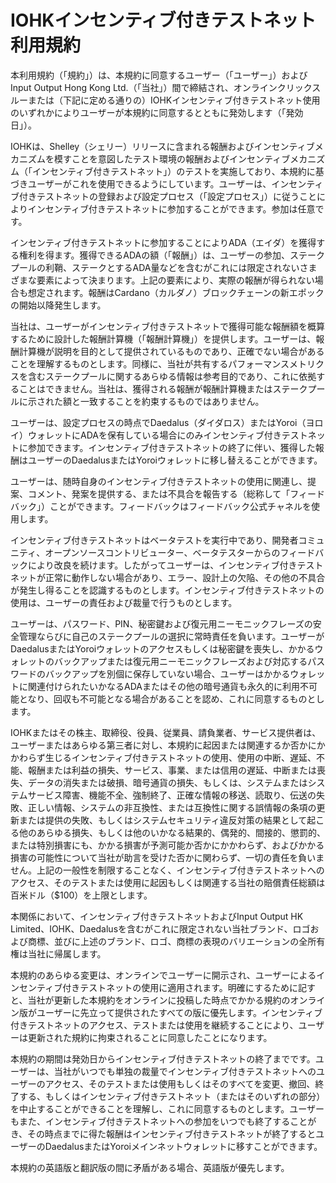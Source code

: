 # IOHKインセンティブ付きテストネット利用規約

本利用規約（「規約」）は、本規約に同意するユーザー（「ユーザー」）およびInput Output Hong Kong Ltd.（「当社」）間で締結され、オンラインクリックスルーまたは（下記に定める通りの）IOHKインセンティブ付きテストネット使用のいずれかによりユーザーが本規約に同意するとともに発効します（「発効日」）。

IOHKは、Shelley（シェリー）リリースに含まれる報酬およびインセンティブメカニズムを模すことを意図したテスト環境の報酬およびインセンティブメカニズム（「インセンティブ付きテストネット」）のテストを実施しており、本規約に基づきユーザーがこれを使用できるようにしています。ユーザーは、インセンティブ付きテストネットの登録および設定プロセス（「設定プロセス」）に従うことによりインセンティブ付きテストネットに参加することができます。参加は任意です。

インセンティブ付きテストネットに参加することによりADA（エイダ）を獲得する権利を得ます。獲得できるADAの額（「報酬」）は、ユーザーの参加、ステークプールの利鞘、ステークとするADA量などを含むがこれには限定されないさまざまな要素によって決まります。上記の要素により、実際の報酬が得られない場合も想定されます。報酬はCardano（カルダノ）ブロックチェーンの新エポックの開始以降発生します。

当社は、ユーザーがインセンティブ付きテストネットで獲得可能な報酬額を概算するために設計した報酬計算機（「報酬計算機」）を提供します。ユーザーは、報酬計算機が説明を目的として提供されているものであり、正確でない場合があることを理解するものとします。同様に、当社が共有するパフォーマンスメトリクスを含むステークプールに関するあらゆる情報は参考目的であり、これに依拠することはできません。当社は、獲得される報酬が報酬計算機またはステークプールに示された額と一致することを約束するものではありません。

ユーザーは、設定プロセスの時点でDaedalus（ダイダロス）またはYoroi（ヨロイ）ウォレットにADAを保有している場合にのみインセンティブ付きテストネットに参加できます。インセンティブ付きテストネットの終了に伴い、獲得した報酬はユーザーのDaedalusまたはYoroiウォレットに移し替えることができます。

ユーザーは、随時自身のインセンティブ付きテストネットの使用に関連し、提案、コメント、発案を提供する、または不具合を報告する（総称して「フィードバック」）ことができます。フィードバックはフィードバック公式チャネルを使用します。

インセンティブ付きテストネットはベータテストを実行中であり、開発者コミュニティ、オープンソースコントリビューター、ベータテスターからのフィードバックにより改良を続けます。したがってユーザーは、インセンティブ付きテストネットが正常に動作しない場合があり、エラー、設計上の欠陥、その他の不具合が発生し得ることを認識するものとします。インセンティブ付きテストネットの使用は、ユーザーの責任および裁量で行うものとします。

ユーザーは、パスワード、PIN、秘密鍵および復元用ニーモニックフレーズの安全管理ならびに自己のステークプールの選択に常時責任を負います。ユーザーがDaedalusまたはYoroiウォレットのアクセスもしくは秘密鍵を喪失し、かかるウォレットのバックアップまたは復元用ニーモニックフレーズおよび対応するパスワードのバックアップを別個に保存していない場合、ユーザーはかかるウォレットに関連付けられたいかなるADAまたはその他の暗号通貨も永久的に利用不可能となり、回収も不可能となる場合があることを認め、これに同意するものとします。

IOHKまたはその株主、取締役、役員、従業員、請負業者、サービス提供者は、ユーザーまたはあらゆる第三者に対し、本規約に起因または関連するか否かにかかわらず生じるインセンティブ付きテストネットの使用、使用の中断、遅延、不能、報酬または利益の損失、サービス、事業、または信用の遅延、中断または喪失、データの消失または破損、暗号通貨の損失、もしくは、システムまたはシステムサービス障害、機能不全、強制終了、正確な情報の移送、読取り、伝送の失敗、正しい情報、システムの非互換性、または互換性に関する誤情報の条項の更新または提供の失敗、もしくはシステムセキュリティ違反対策の結果として起こる他のあらゆる損失、もしくは他のいかなる結果的、偶発的、間接的、懲罰的、または特別損害にも、かかる損害が予測可能か否かにかかわらず、およびかかる損害の可能性について当社が助言を受けた否かに関わらず、一切の責任を負いません。上記の一般性を制限することなく、インセンティブ付きテストネットへのアクセス、そのテストまたは使用に起因もしくは関連する当社の賠償責任総額は百米ドル（$100）を上限とします。

本関係において、インセンティブ付きテストネットおよびInput Output HK Limited、IOHK、Daedalusを含むがこれに限定されない当社ブランド、ロゴおよび商標、並びに上述のブランド、ロゴ、商標の表現のバリエーションの全所有権は当社に帰属します。

本規約のあらゆる変更は、オンラインでユーザーに開示され、ユーザーによるインセンティブ付きテストネットの使用に適用されます。明確にするために記すと、当社が更新した本規約をオンラインに投稿した時点でかかる規約のオンライン版がユーザーに先立って提供されたすべての版に優先します。インセンティブ付きテストネットのアクセス、テストまたは使用を継続することにより、ユーザーは更新された規約に拘束されることに同意したことになります。

本規約の期間は発効日からインセンティブ付きテストネットの終了までです。ユーザーは、当社がいつでも単独の裁量でインセンティブ付きテストネットへのユーザーのアクセス、そのテストまたは使用もしくはそのすべてを変更、撤回、終了する、もしくはインセンティブ付きテストネット（またはそのいずれの部分）を中止することができることを理解し、これに同意するものとします。ユーザーもまた、インセンティブ付きテストネットへの参加をいつでも終了することがき、その時点までに得た報酬はインセンティブ付きテストネットが終了するとユーザーのDaedalusまたはYoroiメインネットウォレットに移すことができます。

本規約の英語版と翻訳版の間に矛盾がある場合、英語版が優先します。
